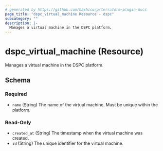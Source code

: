 ```yaml
---
# generated by https://github.com/hashicorp/terraform-plugin-docs
page_title: "dspc_virtual_machine Resource - dspc"
subcategory: ""
description: |-
  Manages a virtual machine in the DSPC platform.
---
```


# dspc_virtual_machine (Resource)

Manages a virtual machine in the DSPC platform.



<!-- schema generated by tfplugindocs -->
## Schema

### Required

- `name` (String) The name of the virtual machine. Must be unique within the platform.

### Read-Only

- `created_at` (String) The timestamp when the virtual machine was created.
- `id` (String) The unique identifier for the virtual machine.
